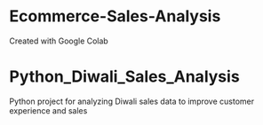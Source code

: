 # Ecommerce-Sales-Analysis
Created with Google Colab


# Python_Diwali_Sales_Analysis
Python project for analyzing Diwali sales data to improve customer experience and sales
